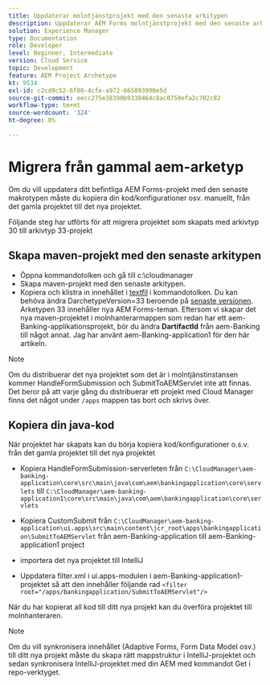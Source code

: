 ```yaml
---
title: Uppdaterar molntjänstprojekt med den senaste arkitypen
description: Uppdaterar AEM Forms molntjänstprojekt med den senaste arkitypen
solution: Experience Manager
type: Documentation
role: Developer
level: Beginner, Intermediate
version: Cloud Service
topic: Development
feature: AEM Project Archetype
kt: 9534
exl-id: c2cd9c52-6f00-4cfe-a972-665093990e5d
source-git-commit: eecc275e38390b9330464c8ac0750efa2c702c82
workflow-type: tm+mt
source-wordcount: '324'
ht-degree: 0%

---
```


# Migrera från gammal aem-arketyp

Om du vill uppdatera ditt befintliga AEM Forms-projekt med den senaste makrotypen måste du kopiera din kod/konfigurationer osv. manuellt, från det gamla projektet till det nya projektet.

Följande steg har utförts för att migrera projektet som skapats med arkivtyp 30 till arkivtyp 33-projekt

## Skapa maven-projekt med den senaste arkitypen

* Öppna kommandotolken och gå till c:\cloudmanager
* Skapa maven-projekt med den senaste arkitypen.
* Kopiera och klistra in innehållet i [textfil](assets/creating-maven-project.txt) i kommandotolken. Du kan behöva ändra DarchetypeVersion=33 beroende på [senaste versionen](https://github.com/adobe/aem-project-archetype/releases). Arketypen 33 innehåller nya AEM Forms-teman.
Eftersom vi skapar det nya maven-projektet i molnhanterarmappen som redan har ett aem-Banking-applikationsprojekt, bör du ändra **DartifactId** från aem-Banking till något annat. Jag har använt aem-Banking-application1 för den här artikeln.

>[!NOTE]
>
>Om du distribuerar det nya projektet som det är i molntjänstinstansen kommer HandleFormSubmission och SubmitToAEMServlet inte att finnas. Det beror på att varje gång du distribuerar ett projekt med Cloud Manager finns det något under `/apps` mappen tas bort och skrivs över.

## Kopiera din java-kod

När projektet har skapats kan du börja kopiera kod/konfigurationer o.s.v. från det gamla projektet till det nya projektet

* Kopiera HandleFormSubmission-serverleten från ```C:\CloudManager\aem-banking-application\core\src\main\java\com\aem\bankingapplication\core\servlets```
till
  ```C:\CloudManager\aem-banking-application1\core\src\main\java\com\aem\bankingapplication\core\servlets```

* Kopiera CustomSubmit från
  ```C:\CloudManager\aem-banking-application\ui.apps\src\main\content\jcr_root\apps\bankingapplication\SubmitToAEMServlet``` från aem-Banking-application till aem-Banking-application1 project

* importera det nya projektet till IntelliJ

* Uppdatera filter.xml i ui.apps-modulen i aem-Banking-application1-projektet så att den innehåller följande rad
  ```<filter root="/apps/bankingapplication/SubmitToAEMServlet"/>```

När du har kopierat all kod till ditt nya projekt kan du överföra projektet till molnhanteraren.

>[!NOTE]
>
>Om du vill synkronisera innehållet (Adaptive Forms, Form Data Model osv.) till ditt nya projekt måste du skapa rätt mappstruktur i IntelliJ-projektet och sedan synkronisera IntelliJ-projektet med din AEM med kommandot Get i repo-verktyget.
